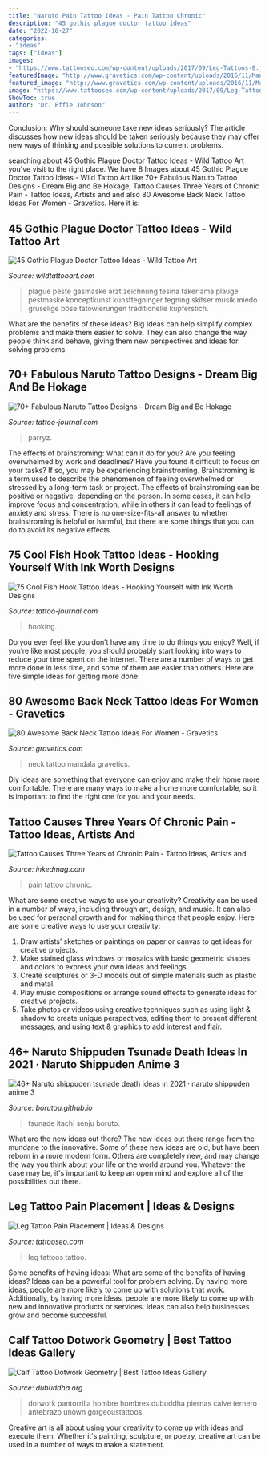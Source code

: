 ```yaml
---
title: "Naruto Pain Tattoo Ideas - Pain Tattoo Chronic"
description: "45 gothic plague doctor tattoo ideas"
date: "2022-10-27"
categories:
- "ideas"
tags: ["ideas"]
images:
- "https://www.tattooseo.com/wp-content/uploads/2017/09/Leg-Tattoos-8.jpg"
featuredImage: "http://www.gravetics.com/wp-content/uploads/2016/11/Mandala-Back-Of-Neck-Tattoo.jpg"
featured_image: "http://www.gravetics.com/wp-content/uploads/2016/11/Mandala-Back-Of-Neck-Tattoo.jpg"
image: "https://www.tattooseo.com/wp-content/uploads/2017/09/Leg-Tattoos-8.jpg"
ShowToc: true
author: "Dr. Effie Johnson"
---
```



Conclusion: Why should someone take new ideas seriously?
The article discusses how new ideas should be taken seriously because they may offer new ways of thinking and possible solutions to current problems.

	

		
searching about 45 Gothic Plague Doctor Tattoo Ideas - Wild Tattoo Art you've visit to the right place. We have 8 Images about 45 Gothic Plague Doctor Tattoo Ideas - Wild Tattoo Art like 70+ Fabulous Naruto Tattoo Designs - Dream Big and Be Hokage, Tattoo Causes Three Years of Chronic Pain - Tattoo Ideas, Artists and and also 80 Awesome Back Neck Tattoo Ideas For Women - Gravetics. Here it is:
		
    
## 45 Gothic Plague Doctor Tattoo Ideas - Wild Tattoo Art

<img loading=lazy src="https://www.wildtattooart.com/wp-content/uploads/2020/10/plague-doctor-tattoo-31.jpg" onerror="this.onerror=null;this.src='https://tse1.mm.bing.net/th?id=OIP.BuDZfPa2N4VgjMFN1PcxGwHaKV&amp;pid=15.1';" alt="45 Gothic Plague Doctor Tattoo Ideas - Wild Tattoo Art">

_Source: wildtattooart.com_

>plague peste gasmaske arzt zeichnung tesina takerlama plauge pestmaske konceptkunst kunsttegninger tegning skitser musik miedo gruselige böse tätowierungen traditionelle kupferstich. 

	

What are the benefits of these ideas?
Big Ideas can help simplify complex problems and make them easier to solve. They can also change the way people think and behave, giving them new perspectives and ideas for solving problems.

    
## 70+ Fabulous Naruto Tattoo Designs - Dream Big And Be Hokage

<img loading=lazy src="https://tattoo-journal.com/wp-content/uploads/2016/08/naruto-tattoo24-650x650.jpg" onerror="this.onerror=null;this.src='https://tse3.mm.bing.net/th?id=OIP.RCkotojAzEqcbPupVamDkwHaHa&amp;pid=15.1';" alt="70+ Fabulous Naruto Tattoo Designs - Dream Big and Be Hokage">

_Source: tattoo-journal.com_

>parryz. 

	

The effects of brainstroming: What can it do for you?
Are you feeling overwhelmed by work and deadlines? Have you found it difficult to focus on your tasks? If so, you may be experiencing brainstroming. Brainstroming is a term used to describe the phenomenon of feeling overwhelmed or stressed by a long-term task or project. The effects of brainstroming can be positive or negative, depending on the person. In some cases, it can help improve focus and concentration, while in others it can lead to feelings of anxiety and stress. There is no one-size-fits-all answer to whether brainstroming is helpful or harmful, but there are some things that you can do to avoid its negative effects.

    
## 75 Cool Fish Hook Tattoo Ideas - Hooking Yourself With Ink Worth Designs

<img loading=lazy src="https://tattoo-journal.com/wp-content/uploads/2016/08/Fish-Hook-Tattoo_-49.jpg" onerror="this.onerror=null;this.src='https://tse4.mm.bing.net/th?id=OIP.jNVz5Yr2m2L5RshIlEudJgHaHa&amp;pid=15.1';" alt="75 Cool Fish Hook Tattoo Ideas - Hooking Yourself with Ink Worth Designs">

_Source: tattoo-journal.com_

>hooking. 

	

Do you ever feel like you don’t have any time to do things you enjoy? Well, if you’re like most people, you should probably start looking into ways to reduce your time spent on the internet. There are a number of ways to get more done in less time, and some of them are easier than others. Here are five simple ideas for getting more done: 
    
## 80 Awesome Back Neck Tattoo Ideas For Women - Gravetics

<img loading=lazy src="http://www.gravetics.com/wp-content/uploads/2016/11/Mandala-Back-Of-Neck-Tattoo.jpg" onerror="this.onerror=null;this.src='https://tse1.mm.bing.net/th?id=OIP.jnTphgijIs3YPnGgAA6V-wHaHa&amp;pid=15.1';" alt="80 Awesome Back Neck Tattoo Ideas For Women - Gravetics">

_Source: gravetics.com_

>neck tattoo mandala gravetics. 

	

Diy ideas are something that everyone can enjoy and make their home more comfortable. There are many ways to make a home more comfortable, so it is important to find the right one for you and your needs.

    
## Tattoo Causes Three Years Of Chronic Pain - Tattoo Ideas, Artists And

<img loading=lazy src="https://www.inkedmag.com/.image/t_share/MTU5MDMyNzAzMTAwOTIxNDkz/chronic-pain-feat.jpg" onerror="this.onerror=null;this.src='https://tse4.mm.bing.net/th?id=OIP.rQ0tYARkmQ0TV3cS1Hh1bgHaF7&amp;pid=15.1';" alt="Tattoo Causes Three Years of Chronic Pain - Tattoo Ideas, Artists and">

_Source: inkedmag.com_

>pain tattoo chronic. 

	

What are some creative ways to use your creativity?
Creativity can be used in a number of ways, including through art, design, and music. It can also be used for personal growth and for making things that people enjoy. Here are some creative ways to use your creativity: 
1. Draw artists’ sketches or paintings on paper or canvas to get ideas for creative projects. 
2. Make stained glass windows or mosaics with basic geometric shapes and colors to express your own ideas and feelings. 
3. Create sculptures or 3-D models out of simple materials such as plastic and metal. 
4. Play music compositions or arrange sound effects to generate ideas for creative projects. 
5. Take photos or videos using creative techniques such as using light & shadow to create unique perspectives, editing them to present different messages, and using text & graphics to add interest and flair.

    
## 46+ Naruto Shippuden Tsunade Death Ideas In 2021 · Naruto Shippuden Anime 3

<img loading=lazy src="https://i.pinimg.com/564x/52/c1/f6/52c1f6260c10e21cb09a5718e48f6a64.jpg" onerror="this.onerror=null;this.src='https://tse1.mm.bing.net/th?id=OIP.wqAStMwo7hwd_VkU-jt7QQHaHa&amp;pid=15.1';" alt="46+ Naruto shippuden tsunade death ideas in 2021 · naruto shippuden anime 3">

_Source: borutou.github.io_

>tsunade itachi senju boruto. 

	

What are the new ideas out there?
The new ideas out there range from the mundane to the innovative. Some of these new ideas are old, but have been reborn in a more modern form. Others are completely new, and may change the way you think about your life or the world around you. Whatever the case may be, it's important to keep an open mind and explore all of the possibilities out there.

    
## Leg Tattoo Pain Placement | Ideas &amp; Designs

<img loading=lazy src="https://www.tattooseo.com/wp-content/uploads/2017/09/Leg-Tattoos-8.jpg" onerror="this.onerror=null;this.src='https://tse1.mm.bing.net/th?id=OIP.GDE2PCy0IiGkkNOOhJSjigAAAA&amp;pid=15.1';" alt="Leg Tattoo Pain Placement | Ideas &amp; Designs">

_Source: tattooseo.com_

>leg tattoos tattoo. 

	

Some benefits of having ideas: What are some of the benefits of having ideas?
Ideas can be a powerful tool for problem solving. By having more ideas, people are more likely to come up with solutions that work. Additionally, by having more ideas, people are more likely to come up with new and innovative products or services. Ideas can also help businesses grow and become successful.

    
## Calf Tattoo Dotwork Geometry | Best Tattoo Ideas Gallery

<img loading=lazy src="http://www.dubuddha.org/wp-content/uploads/2018/08/Calf-Tattoo-Dotwork-Geometry-by-U42O.jpg" onerror="this.onerror=null;this.src='https://tse2.mm.bing.net/th?id=OIP._Cjtoe2vFPM8B6tDH4Jb0gHaHa&amp;pid=15.1';" alt="Calf Tattoo Dotwork Geometry | Best Tattoo Ideas Gallery">

_Source: dubuddha.org_

>dotwork pantorrilla hombre hombres dubuddha piernas calve ternero antebrazo unown gorgeoustattoos. 

	

Creative art is all about using your creativity to come up with ideas and execute them. Whether it's painting, sculpture, or poetry, creative art can be used in a number of ways to make a statement.

